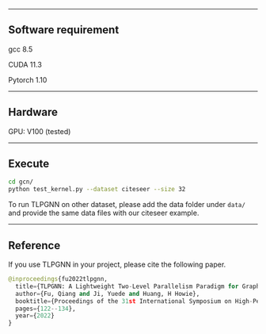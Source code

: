 
---
Software requirement
-----
gcc 8.5

CUDA 11.3

Pytorch 1.10

---
Hardware
------
GPU: V100 (tested)

----
Execute
------
```bash
cd gcn/
python test_kernel.py --dataset citeseer --size 32
```
To run TLPGNN on other dataset, please add the data folder under `data/` and provide the same data files with our citeseer example.

----
Reference
-------

If you use TLPGNN in your project, please cite the following paper.

```python
@inproceedings{fu2022tlpgnn,
  title={TLPGNN: A Lightweight Two-Level Parallelism Paradigm for Graph Neural Network Computation on GPU},
  author={Fu, Qiang and Ji, Yuede and Huang, H Howie},
  booktitle={Proceedings of the 31st International Symposium on High-Performance Parallel and Distributed Computing},
  pages={122--134},
  year={2022}
}
```